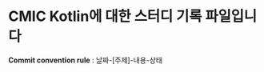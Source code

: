 CMIC Kotlin에 대한 스터디 기록 파일입니다
=======================================

**Commit convention rule** : 날짜-[주제]-내용-상태


